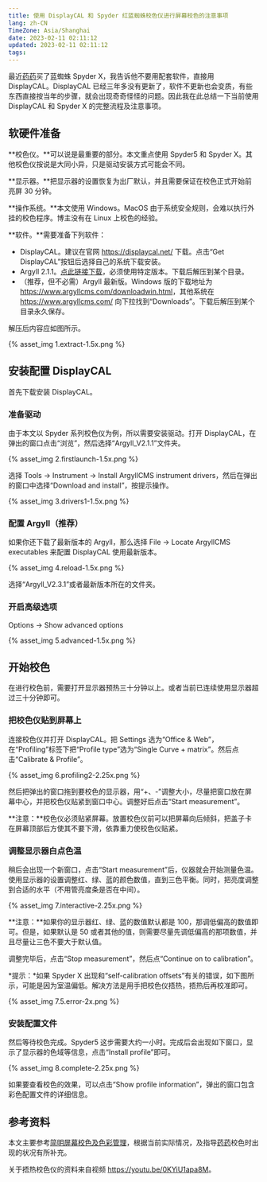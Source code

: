 ```yaml
---
title: 使用 DisplayCAL 和 Spyder 红蓝蜘蛛校色仪进行屏幕校色的注意事项
lang: zh-CN
TimeZone: Asia/Shanghai
date: 2023-02-11 02:11:12
updated: 2023-02-11 02:11:12
tags:
---
```


最近[药药](https://github.com/AkiraXie)买了蓝蜘蛛 Spyder X，我告诉他不要用配套软件，直接用 DisplayCAL。DisplayCAL 已经三年多没有更新了，软件不更新也会变质，有些东西直接按当年的步骤，就会出现奇奇怪怪的问题。因此我在此总结一下当前使用 DisplayCAL 和 Spyder X 的完整流程及注意事项。

<!--more-->

## 软硬件准备
**校色仪。**可以说是最重要的部分。本文重点使用 Spyder5 和 Spyder X。其他校色仪按说是大同小异，只是驱动安装方式可能会不同。

**显示器。**把显示器的设置恢复为出厂默认，并且需要保证在校色正式开始前亮屏 30 分钟。

**操作系统。**本文使用 Windows。MacOS 由于系统安全规则，会难以执行外挂的校色程序。博主没有在 Linux 上校色的经验。

**软件。**需要准备下列软件：

- DisplayCAL。建议在官网 <https://displaycal.net/> 下载。点击“Get DisplayCAL”按钮后选择自己的系统下载安装。
- Argyll 2.1.1。[点此链接下载](https://akibanzu-my.sharepoint.com/:u:/g/personal/bleatingsheep_akibanzu_onmicrosoft_com/EVyJDzqmeztHk_2CwnMWOrABkfTE0PRrKNOqNAPIG8S_hg?e=OHCA3G)，必须使用特定版本。下载后解压到某个目录。
- （推荐，但不必需）Argyll 最新版。Windows 版的下载地址为 <https://www.argyllcms.com/downloadwin.html>，其他系统在 <https://www.argyllcms.com/> 向下拉找到“Downloads”。下载后解压到某个目录永久保存。

解压后内容应如图所示。

{% asset_img 1.extract-1.5x.png %}

## 安装配置 DisplayCAL
首先下载安装 DisplayCAL。

### 准备驱动
由于本文以 Spyder 系列校色仪为例，所以需要安装驱动。打开 DisplayCAL，在弹出的窗口点击“浏览”，然后选择“Argyll_V2.1.1”文件夹。

{% asset_img 2.firstlaunch-1.5x.png %}

选择 Tools -> Instrument -> Install ArgyllCMS instrument drivers，然后在弹出的窗口中选择“Download and install”，按提示操作。

{% asset_img 3.drivers1-1.5x.png %}

### 配置 Argyll（推荐）
如果你还下载了最新版本的 Argyll，那么选择 File -> Locate ArgyllCMS executables 来配置 DisplayCAL 使用最新版本。

{% asset_img 4.reload-1.5x.png %}

选择“Argyll_V2.3.1”或者最新版本所在的文件夹。

### 开启高级选项
Options -> Show advanced options

{% asset_img 5.advanced-1.5x.png %}

## 开始校色
在进行校色前，需要打开显示器预热三十分钟以上。或者当前已连续使用显示器超过三十分钟即可。

### 把校色仪贴到屏幕上
连接校色仪并打开 DisplayCAL。把 Settings 选为“Office & Web”，在“Profiling”标签下把“Profile type”选为“Single Curve + matrix”。然后点击“Calibrate & Profile”。

{% asset_img 6.profiling2-2.25x.png %}

然后把弹出的窗口拖到要校色的显示器，用“+、-”调整大小，尽量把窗口放在屏幕中心，并把校色仪贴紧到窗口中心。调整好后点击“Start measurement”。

**注意：**校色仪必须贴紧屏幕。放置校色仪前可以把屏幕向后倾斜，把盖子卡在屏幕顶部后方使其不要下滑，依靠重力使校色仪贴紧。

### 调整显示器白点色温
稍后会出现一个新窗口，点击“Start measurement”后，仪器就会开始测量色温。使用显示器的设置调整红、绿、蓝的颜色数值，直到三色平衡。同时，把亮度调整到合适的水平（不用管亮度条是否在中间）。

{% asset_img 7.interactive-2.25x.png %}

**注意：**如果你的显示器红、绿、蓝的数值默认都是 100，那调低偏高的数值即可。但是，如果默认是 50 或者其他的值，则需要尽量先调低偏高的那项数值，并且尽量让三色不要大于默认值。

调整完毕后，点击“Stop measurement”，然后点“Continue on to calibration”。

*提示：*如果 Spyder X 出现和“self-calibration offsets”有关的错误，如下图所示，可能是因为室温偏低。解决方法是用手把校色仪捂热，捂热后再校准即可。

{% asset_img 7.5.error-2x.png %}

### 安装配置文件
然后等待校色完成。Spyder5 这步需要大约一小时。完成后会出现如下窗口，显示了显示器的色域等信息，点击“Install profile”即可。

{% asset_img 8.complete-2.25x.png %}

如果要查看校色的效果，可以点击“Show profile information”，弹出的窗口包含彩色配置文件的详细信息。

## 参考资料
本文主要参考[简明屏幕校色及色彩管理](https://bbs.saraba1st.com/2b/thread-1157782-1-1.html)，根据当前实际情况，及指导[药药](https://github.com/AkiraXie)校色时出现的状况有所补充。

关于捂热校色仪的资料来自视频 <https://youtu.be/0KYiU1apa8M>。

<script src="/scripts/image-scale.js"></script>
